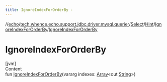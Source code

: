 ```yaml
---
title: IgnoreIndexForOrderBy -
---
```

//[echo](../../../../index.md)/[tech.whence.echo.support.jdbc.driver.mysql.querier](../../../index.md)/[Select](../../index.md)/[Hint](../index.md)/[IgnoreIndexForOrderBy](index.md)/[IgnoreIndexForOrderBy](-ignore-index-for-order-by.md)



# IgnoreIndexForOrderBy  
[jvm]  
Content  
fun [IgnoreIndexForOrderBy](-ignore-index-for-order-by.md)(vararg indexes: [Array](https://kotlinlang.org/api/latest/jvm/stdlib/kotlin/-array/index.html)<out [String](https://kotlinlang.org/api/latest/jvm/stdlib/kotlin/-string/index.html)>)  



